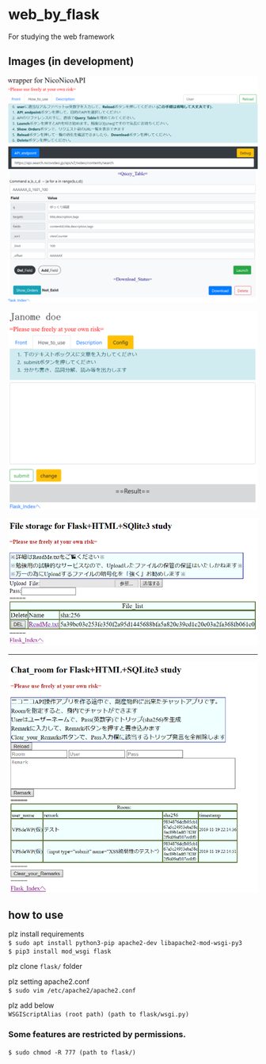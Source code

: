 # web_by_flask
For studying the web framework

## Images (in development)

![3](https://github.com/jSm449g4d/web_by_flask/blob/master/assets/nicoapi.png)

![4](https://github.com/jSm449g4d/web_by_flask/blob/master/assets/janomedoe.png)

![1](https://github.com/jSm449g4d/web_by_flask/blob/master/assets/aa.png)
_____
![2](https://github.com/jSm449g4d/web_by_flask/blob/master/assets/chat.png)
 
## how to use
plz install requirements<br>
`$ sudo apt install python3-pip apache2-dev libapache2-mod-wsgi-py3`<br>
`$ pip3 install mod_wsgi flask` 

plz clone `flask/` folder 

plz setting apache2.conf<br>
`$ sudo vim /etc/apache2/apache2.conf`

plz add below<br>
`WSGIScriptAlias (root path) (path to flask/wsgi.py)`

### Some features are restricted by permissions.
`$ sudo chmod -R 777 (path to flask/)`
